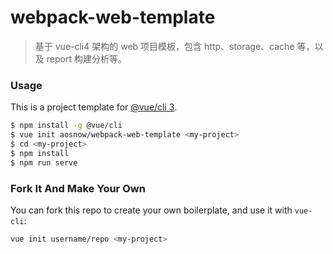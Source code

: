 # webpack-web-template

> 基于 vue-cli4 架构的 web 项目模板，包含 http、storage、cache 等，以及 report 构建分析等。

### Usage	

This is a project template for [@vue/cli 3](https://cli.vuejs.org/zh/guide/).

``` bash
$ npm install -g @vue/cli
$ vue init aosnow/webpack-web-template <my-project>
$ cd <my-project>
$ npm install
$ npm run serve
```

### Fork It And Make Your Own

You can fork this repo to create your own boilerplate, and use it with `vue-cli`:

``` bash
vue init username/repo <my-project>
```
